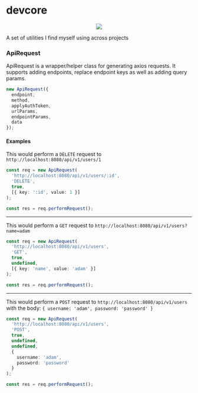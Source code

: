 # devcore

<p align="center">
<a href=""><img src="https://travis-ci.com/joachimdalen/devcore.svg?branch=master"></a>
</p>

A set of utilities I find myself using across projects

### ApiRequest

ApiRequest is a wrapper/helper class for generating axios requests. It supports adding endpoints, replace endpoint keys as well as adding query params.

```ts
new ApiRequest({
  endpoint,
  method,
  applyAuthToken,
  urlParams,
  endpointParams,
  data
});
```

#### Examples

This would perform a `DELETE` request to `http://localhost:8080/api/v1/users/1`

```ts
const req = new ApiRequest(
  'http://localhost:8080/api/v1/users/:id',
  'DELETE',
  true,
  [{ key: ':id', value: 1 }]
);

const res = req.performRequest();
```

---

This would perform a `GET` request to `http://localhost:8080/api/v1/users?name=adam`

```ts
const req = new ApiRequest(
  'http://localhost:8080/api/v1/users',
  'GET',
  true,
  undefined,
  [{ key: 'name', value: 'adam' }]
);

const res = req.performRequest();
```

---

This would perform a `POST` request to `http://localhost:8080/api/v1/users` with the body: `{ username: 'adam', password: 'password' }`

```ts
const req = new ApiRequest(
  'http://localhost:8080/api/v1/users',
  'POST',
  true,
  undefined,
  undefined,
  {
    username: 'adam',
    password: 'password'
  }
);

const res = req.performRequest();
```
